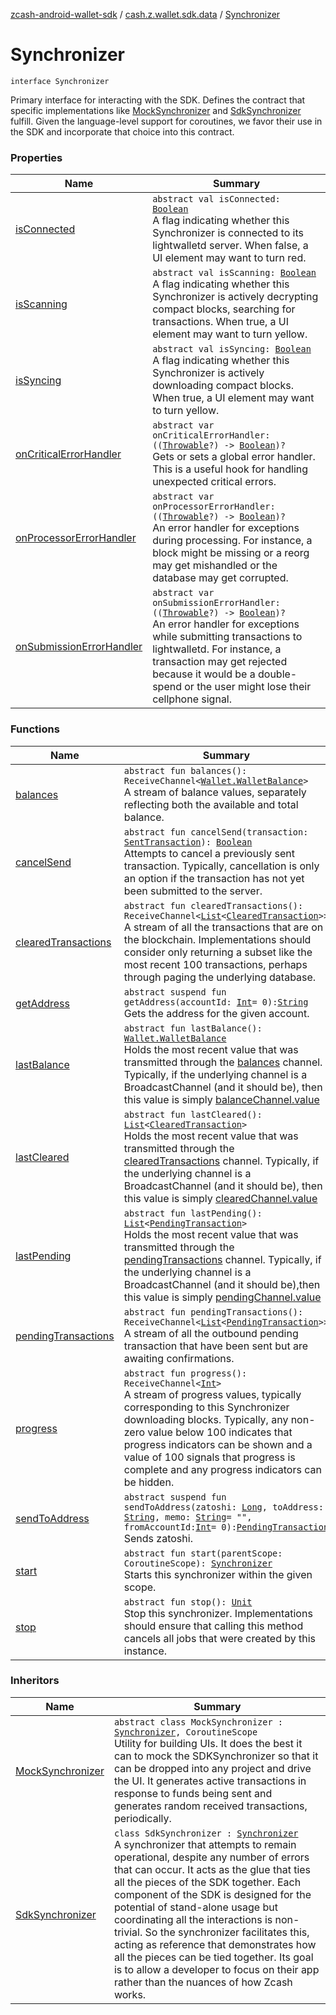 [zcash-android-wallet-sdk](../../index.md) / [cash.z.wallet.sdk.data](../index.md) / [Synchronizer](./index.md)

# Synchronizer

`interface Synchronizer`

Primary interface for interacting with the SDK. Defines the contract that specific implementations like
[MockSynchronizer](../-mock-synchronizer/index.md) and [SdkSynchronizer](../-sdk-synchronizer/index.md) fulfill. Given the language-level support for coroutines, we favor their
use in the SDK and incorporate that choice into this contract.

### Properties

| Name | Summary |
|---|---|
| [isConnected](is-connected.md) | `abstract val isConnected: `[`Boolean`](https://kotlinlang.org/api/latest/jvm/stdlib/kotlin/-boolean/index.html)<br>A flag indicating whether this Synchronizer is connected to its lightwalletd server. When false, a UI element may want to turn red. |
| [isScanning](is-scanning.md) | `abstract val isScanning: `[`Boolean`](https://kotlinlang.org/api/latest/jvm/stdlib/kotlin/-boolean/index.html)<br>A flag indicating whether this Synchronizer is actively decrypting compact blocks, searching for transactions. When true, a UI element may want to turn yellow. |
| [isSyncing](is-syncing.md) | `abstract val isSyncing: `[`Boolean`](https://kotlinlang.org/api/latest/jvm/stdlib/kotlin/-boolean/index.html)<br>A flag indicating whether this Synchronizer is actively downloading compact blocks. When true, a UI element may want to turn yellow. |
| [onCriticalErrorHandler](on-critical-error-handler.md) | `abstract var onCriticalErrorHandler: ((`[`Throwable`](https://kotlinlang.org/api/latest/jvm/stdlib/kotlin/-throwable/index.html)`?) -> `[`Boolean`](https://kotlinlang.org/api/latest/jvm/stdlib/kotlin/-boolean/index.html)`)?`<br>Gets or sets a global error handler. This is a useful hook for handling unexpected critical errors. |
| [onProcessorErrorHandler](on-processor-error-handler.md) | `abstract var onProcessorErrorHandler: ((`[`Throwable`](https://kotlinlang.org/api/latest/jvm/stdlib/kotlin/-throwable/index.html)`?) -> `[`Boolean`](https://kotlinlang.org/api/latest/jvm/stdlib/kotlin/-boolean/index.html)`)?`<br>An error handler for exceptions during processing. For instance, a block might be missing or a reorg may get mishandled or the database may get corrupted. |
| [onSubmissionErrorHandler](on-submission-error-handler.md) | `abstract var onSubmissionErrorHandler: ((`[`Throwable`](https://kotlinlang.org/api/latest/jvm/stdlib/kotlin/-throwable/index.html)`?) -> `[`Boolean`](https://kotlinlang.org/api/latest/jvm/stdlib/kotlin/-boolean/index.html)`)?`<br>An error handler for exceptions while submitting transactions to lightwalletd. For instance, a transaction may get rejected because it would be a double-spend or the user might lose their cellphone signal. |

### Functions

| Name | Summary |
|---|---|
| [balances](balances.md) | `abstract fun balances(): ReceiveChannel<`[`Wallet.WalletBalance`](../../cash.z.wallet.sdk.secure/-wallet/-wallet-balance/index.md)`>`<br>A stream of balance values, separately reflecting both the available and total balance. |
| [cancelSend](cancel-send.md) | `abstract fun cancelSend(transaction: `[`SentTransaction`](../../cash.z.wallet.sdk.entity/-sent-transaction/index.md)`): `[`Boolean`](https://kotlinlang.org/api/latest/jvm/stdlib/kotlin/-boolean/index.html)<br>Attempts to cancel a previously sent transaction. Typically, cancellation is only an option if the transaction has not yet been submitted to the server. |
| [clearedTransactions](cleared-transactions.md) | `abstract fun clearedTransactions(): ReceiveChannel<`[`List`](https://kotlinlang.org/api/latest/jvm/stdlib/kotlin.collections/-list/index.html)`<`[`ClearedTransaction`](../../cash.z.wallet.sdk.entity/-cleared-transaction/index.md)`>>`<br>A stream of all the transactions that are on the blockchain. Implementations should consider only returning a subset like the most recent 100 transactions, perhaps through paging the underlying database. |
| [getAddress](get-address.md) | `abstract suspend fun getAddress(accountId: `[`Int`](https://kotlinlang.org/api/latest/jvm/stdlib/kotlin/-int/index.html)` = 0): `[`String`](https://kotlinlang.org/api/latest/jvm/stdlib/kotlin/-string/index.html)<br>Gets the address for the given account. |
| [lastBalance](last-balance.md) | `abstract fun lastBalance(): `[`Wallet.WalletBalance`](../../cash.z.wallet.sdk.secure/-wallet/-wallet-balance/index.md)<br>Holds the most recent value that was transmitted through the [balances](balances.md) channel. Typically, if the underlying channel is a BroadcastChannel (and it should be), then this value is simply [balanceChannel.value](#) |
| [lastCleared](last-cleared.md) | `abstract fun lastCleared(): `[`List`](https://kotlinlang.org/api/latest/jvm/stdlib/kotlin.collections/-list/index.html)`<`[`ClearedTransaction`](../../cash.z.wallet.sdk.entity/-cleared-transaction/index.md)`>`<br>Holds the most recent value that was transmitted through the [clearedTransactions](cleared-transactions.md) channel. Typically, if the underlying channel is a BroadcastChannel (and it should be), then this value is simply [clearedChannel.value](#) |
| [lastPending](last-pending.md) | `abstract fun lastPending(): `[`List`](https://kotlinlang.org/api/latest/jvm/stdlib/kotlin.collections/-list/index.html)`<`[`PendingTransaction`](../../cash.z.wallet.sdk.entity/-pending-transaction/index.md)`>`<br>Holds the most recent value that was transmitted through the [pendingTransactions](pending-transactions.md) channel. Typically, if the underlying channel is a BroadcastChannel (and it should be),then this value is simply [pendingChannel.value](#) |
| [pendingTransactions](pending-transactions.md) | `abstract fun pendingTransactions(): ReceiveChannel<`[`List`](https://kotlinlang.org/api/latest/jvm/stdlib/kotlin.collections/-list/index.html)`<`[`PendingTransaction`](../../cash.z.wallet.sdk.entity/-pending-transaction/index.md)`>>`<br>A stream of all the outbound pending transaction that have been sent but are awaiting confirmations. |
| [progress](progress.md) | `abstract fun progress(): ReceiveChannel<`[`Int`](https://kotlinlang.org/api/latest/jvm/stdlib/kotlin/-int/index.html)`>`<br>A stream of progress values, typically corresponding to this Synchronizer downloading blocks. Typically, any non- zero value below 100 indicates that progress indicators can be shown and a value of 100 signals that progress is complete and any progress indicators can be hidden. |
| [sendToAddress](send-to-address.md) | `abstract suspend fun sendToAddress(zatoshi: `[`Long`](https://kotlinlang.org/api/latest/jvm/stdlib/kotlin/-long/index.html)`, toAddress: `[`String`](https://kotlinlang.org/api/latest/jvm/stdlib/kotlin/-string/index.html)`, memo: `[`String`](https://kotlinlang.org/api/latest/jvm/stdlib/kotlin/-string/index.html)` = "", fromAccountId: `[`Int`](https://kotlinlang.org/api/latest/jvm/stdlib/kotlin/-int/index.html)` = 0): `[`PendingTransaction`](../../cash.z.wallet.sdk.entity/-pending-transaction/index.md)<br>Sends zatoshi. |
| [start](start.md) | `abstract fun start(parentScope: CoroutineScope): `[`Synchronizer`](./index.md)<br>Starts this synchronizer within the given scope. |
| [stop](stop.md) | `abstract fun stop(): `[`Unit`](https://kotlinlang.org/api/latest/jvm/stdlib/kotlin/-unit/index.html)<br>Stop this synchronizer. Implementations should ensure that calling this method cancels all jobs that were created by this instance. |

### Inheritors

| Name | Summary |
|---|---|
| [MockSynchronizer](../-mock-synchronizer/index.md) | `abstract class MockSynchronizer : `[`Synchronizer`](./index.md)`, CoroutineScope`<br>Utility for building UIs. It does the best it can to mock the SDKSynchronizer so that it can be dropped into any project and drive the UI. It generates active transactions in response to funds being sent and generates random received transactions, periodically. |
| [SdkSynchronizer](../-sdk-synchronizer/index.md) | `class SdkSynchronizer : `[`Synchronizer`](./index.md)<br>A synchronizer that attempts to remain operational, despite any number of errors that can occur. It acts as the glue that ties all the pieces of the SDK together. Each component of the SDK is designed for the potential of stand-alone usage but coordinating all the interactions is non-trivial. So the synchronizer facilitates this, acting as reference that demonstrates how all the pieces can be tied together. Its goal is to allow a developer to focus on their app rather than the nuances of how Zcash works. |
